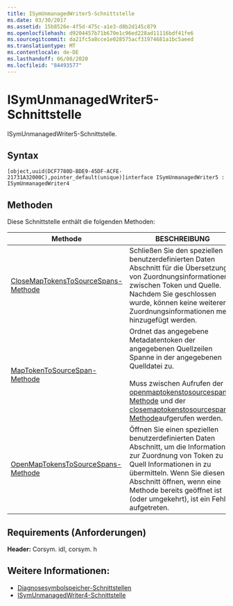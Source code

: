 ```yaml
---
title: ISymUnmanagedWriter5-Schnittstelle
ms.date: 03/30/2017
ms.assetid: 15b8526e-4f5d-475c-a1e3-d8b2d145c879
ms.openlocfilehash: d9204457b71b670e1c96ed228ad11116bdf41fe6
ms.sourcegitcommit: da21fc5a8cce1e028575acf31974681a1bc5aeed
ms.translationtype: MT
ms.contentlocale: de-DE
ms.lasthandoff: 06/08/2020
ms.locfileid: "84493577"
---
```

# <a name="isymunmanagedwriter5-interface"></a>ISymUnmanagedWriter5-Schnittstelle
ISymUnmanagedWriter5-Schnittstelle.  
  
## <a name="syntax"></a>Syntax  
  
```idl  
[object,uuid(DCF7780D-BDE9-45DF-ACFE-21731A32000C),pointer_default(unique)]interface ISymUnmanagedWriter5 : ISymUnmanagedWriter4  
```  
  
## <a name="methods"></a>Methoden  
 Diese Schnittstelle enthält die folgenden Methoden:  
  
|Methode|BESCHREIBUNG|  
|------------|-----------------|  
|[CloseMapTokensToSourceSpans-Methode](isymunmanagedwriter5-closemaptokenstosourcespans-method.md)|Schließen Sie den speziellen benutzerdefinierten Daten Abschnitt für die Übersetzung von Zuordnungsinformationen zwischen Token und Quelle. Nachdem Sie geschlossen wurde, können keine weiteren Zuordnungsinformationen mehr hinzugefügt werden.|  
|[MapTokenToSourceSpan-Methode](isymunmanagedwriter5-maptokentosourcespan-method.md)|Ordnet das angegebene Metadatentoken der angegebenen Quellzeilen Spanne in der angegebenen Quelldatei zu.<br /><br /> Muss zwischen Aufrufen der [openmaptokenstosourcespans-Methode](isymunmanagedwriter5-openmaptokenstosourcespans-method.md) und der [closemaptokenstosourcespans-Methode](isymunmanagedwriter5-closemaptokenstosourcespans-method.md)aufgerufen werden.|  
|[OpenMapTokensToSourceSpans-Methode](isymunmanagedwriter5-openmaptokenstosourcespans-method.md)|Öffnen Sie einen speziellen benutzerdefinierten Daten Abschnitt, um die Informationen zur Zuordnung von Token zu Quell Informationen in zu übermitteln. Wenn Sie diesen Abschnitt öffnen, wenn eine Methode bereits geöffnet ist (oder umgekehrt), ist ein Fehler aufgetreten.|  
  
## <a name="requirements"></a>Requirements (Anforderungen)  
 **Header:** Corsym. idl, corsym. h  
  
## <a name="see-also"></a>Weitere Informationen:

- [Diagnosesymbolspeicher-Schnittstellen](diagnostics-symbol-store-interfaces.md)
- [ISymUnmanagedWriter4-Schnittstelle](isymunmanagedwriter4-interface.md)
